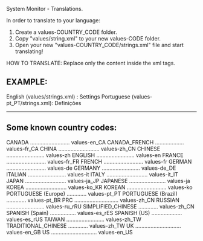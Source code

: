 ﻿System Monitor - Translations.

In order to translate to your language:
1. Create a values-COUNTRY_CODE folder. 
2. Copy "values/string.xml" to your new values-CODE folder. 
3. Open your new "values-COUNTRY_CODE/strings.xml" file and start translating!

HOW TO TRANSLATE: Replace only the content inside the xml tags.

EXAMPLE:
---------
English (values/strings.xml)         : <string name="menu_settings">Settings</string>
Portuguese (values-pt_PT/strings.xml): <string name="menu_settings">Definições</string>

-------------------------------------------------
Some known country codes:
-------------------------------------------------
CANADA .......................... values-en_CA
CANADA_FRENCH ................... values-fr_CA
CHINA ........................... values-zh_CN
CHINESE ......................... values-zh
ENGLISH ......................... values-en
FRANCE .......................... values-fr_FR
FRENCH .......................... values-fr
GERMAN .......................... values-de
GERMANY	......................... values-de_DE
ITALIAN ......................... values-it
ITALY ........................... values-it_IT
JAPAN ........................... values-ja_JP
JAPANESE ........................ values-ja
KOREA ........................... values-ko_KR
KOREAN .......................... values-ko
PORTUGUESE (Europe) ............. values-pt_PT
PORTUGUESE (Brazil) ............. values-pt_BR
PRC	............................. values-zh_CN
RUSSIAN ......................... values-ru_rRU
SIMPLIFIED_CHINESE	............. values-zh_CN
SPANISH (Spain) ................. values-es_rES
SPANISH (US) .................... values-es_rUS
TAIWAN	......................... values-zh_TW
TRADITIONAL_CHINESE	............. values-zh_TW
UK .............................. values-en_GB
US .............................. values-en_US